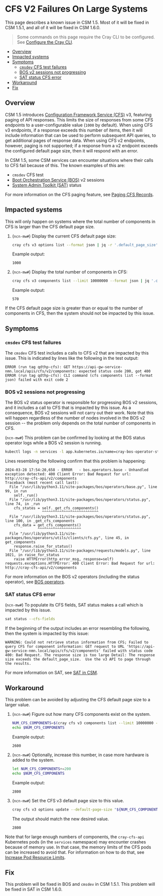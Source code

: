 # CFS V2 Failures On Large Systems

This page describes a known issue in CSM 1.5. Most of it will be fixed in CSM 1.5.1,
and all of it will be fixed in CSM 1.6.0.

> Some commands on this page require the Cray CLI to be configured.
> See [Configure the Cray CLI](../../operations/configure_cray_cli.md).

* [Overview](#overview)
* [Impacted systems](#impacted-systems)
* [Symptoms](#symptoms)
    * [`cmsdev` CFS test failures](#cmsdev-cfs-test-failures)
    * [BOS v2 sessions not progressing](#bos-v2-sessions-not-progressing)
    * [SAT status CFS error](#sat-status-cfs-error)
* [Workaround](#workaround)
* [Fix](#fix)

## Overview

CSM 1.5 introduces [Configuration Framework Service (CFS)](../../glossary.md#configuration-framework-service-cfs)
v3, featuring paging of API responses. This limits the size of responses from some CFS endpoints to a
user-configurable value (`1000` by default). When using CFS v3 endpoints, if a response exceeds this number of
items, then it will include information that can be used to perform subsequent API queries, to get additional
pages of response data. When using CFS v2 endpoints, however, paging is not supported; if a response
from a v2 endpoint exceeds the configured default page size, then it will respond with an error.

In CSM 1.5, some CSM services can encounter situations where their calls to CFS fail because
of this. The known examples of this are:

* `cmsdev` CFS test
* [Boot Orchestration Service (BOS)](../../glossary.md#boot-orchestration-service-bos) v2 sessions
* [System Admin Toolkit (SAT)](../../glossary.md#system-admin-toolkit-sat) status

For more information on the CFS paging feature, see
[Paging CFS Records](../../operations/configuration_management/Paging_CFS_Records.md).

## Impacted systems

This will only happen on systems where the total number of components in CFS is larger than
the CFS default page size.

1. (`ncn-mw#`) Display the current CFS default page size:

    ```bash
    cray cfs v3 options list --format json | jq -r '.default_page_size'
    ```

    Example output:

    ```text
    1000
    ```

1. (`ncn-mw#`) Display the total number of components in CFS:

    ```bash
    cray cfs v3 components list --limit 10000000 --format json | jq '.components | length'
    ```

    Example output:

    ```text
    570
    ```

If the CFS default page size is greater than or equal to the number of components in CFS, then the
system should not be impacted by this issue.

## Symptoms

### `cmsdev` CFS test failures

The `cmsdev` CFS test includes a calls to CFS v2 that are impacted by this issue. This is indicated
by lines like the following in the test output:

```text
ERROR (run tag qdthp-cfs): GET https://api-gw-service-nmn.local/apis/cfs/v2/components: expected status code 200, got 400
ERROR (run tag qdthp-cfs): CLI command (cfs components list --format json) failed with exit code 2
```

### BOS v2 sessions not progressing

The BOS v2 status operator is responsible for progressing BOS v2 sessions, and it includes a call to
CFS that is impacted by this issue. As a consequence, BOS v2 sessions will not carry out their work.
Note that this will happen regardless of the number of nodes involved in the BOS v2 session -- the
problem only depends on the total number of components in CFS.

(`ncn-mw#`) This problem can be confirmed by looking at the BOS status operator logs while a BOS v2
session is running.

```bash
kubectl logs -n services -l app.kubernetes.io/name=cray-bos-operator-status
```

Lines resembling the following confirm that this problem is happening:

```text
2024-03-28 17:54:20,658 - ERROR   - bos.operators.base - Unhandled exception detected: 400 Client Error: Bad Request for url: http://cray-cfs-api/v2/components
Traceback (most recent call last):
  File "/usr/lib/python3.11/site-packages/bos/operators/base.py", line 99, in run
    self._run()
  File "/usr/lib/python3.11/site-packages/bos/operators/status.py", line 74, in _run
    cfs_states = self._get_cfs_components()
                 ^^^^^^^^^^^^^^^^^^^^^^^^^^
  File "/usr/lib/python3.11/site-packages/bos/operators/status.py", line 100, in _get_cfs_components
    cfs_data = get_cfs_components()
               ^^^^^^^^^^^^^^^^^^^^
  File "/usr/lib/python3.11/site-packages/bos/operators/utils/clients/cfs.py", line 45, in get_components
    response.raise_for_status()
  File "/usr/lib/python3.11/site-packages/requests/models.py", line 1021, in raise_for_status
    raise HTTPError(http_error_msg, response=self)
requests.exceptions.HTTPError: 400 Client Error: Bad Request for url: http://cray-cfs-api/v2/components
```

For more information on the BOS v2 operators (including the status operator), see
[BOS operators](../../operations/boot_orchestration/BOS_Services.md#bos-operators).

### SAT status CFS error

(`ncn-mw#`) To populate its CFS fields, SAT status makes a call which is impacted by this issue.

```bash
sat status --cfs-fields
```

If the beginning of the output includes an error resembling the following, then the system is impacted by this issue:

```text
WARNING: Could not retrieve status information from CFS; Failed to query CFS for component information: GET request to URL 'https://api-gw-service-nmn.local/apis/cfs/v2/components' failed with status code 400: Bad Request. The response size is too large Detail: The response size exceeds the default_page_size.  Use the v3 API to page through the results.
```

For more information on SAT, see [SAT in CSM](../../operations/sat/sat_in_csm.md).

## Workaround

This problem can be avoided by adjusting the CFS default page size to a larger value.

1. (`ncn-mw#`) Figure out how many CFS components exist on the system.

    ```bash
    NUM_CFS_COMPONENTS=$(cray cfs v3 components list --limit 10000000 --format json | jq '.components | length')
    echo $NUM_CFS_COMPONENTS
    ```

    Example output:

    ```text
    2600
    ```

1. (`ncn-mw#`) Optionally, increase this number, in case more hardware is added to the system.

    ```bash
    let NUM_CFS_COMPONENTS+=200
    echo $NUM_CFS_COMPONENTS
    ```

    Example output:

    ```text
    2800
    ```

1. (`ncn-mw#`) Set the CFS v3 default page size to this value.

    ```bash
    cray cfs v3 options update --default-page-size "${NUM_CFS_COMPONENTS}" --format json | jq -r '.default_page_size'
    ```

    The output should match the new desired value.

    ```text
    2800
    ```

Note that for large enough numbers of components, the `cray-cfs-api` Kubernetes pods (in the `services` namespace)
may encounter crashes because of memory use. In that case, the memory limits of the CFS pods can be increased to avoid that.
For information on how to do that, see [Increase Pod Resource Limits](../../operations/kubernetes/Increase_Pod_Resource_Limits.md).

## Fix

This problem will be fixed in BOS and `cmsdev` in CSM 1.5.1.
This problem will be fixed in SAT in CSM 1.6.0.

